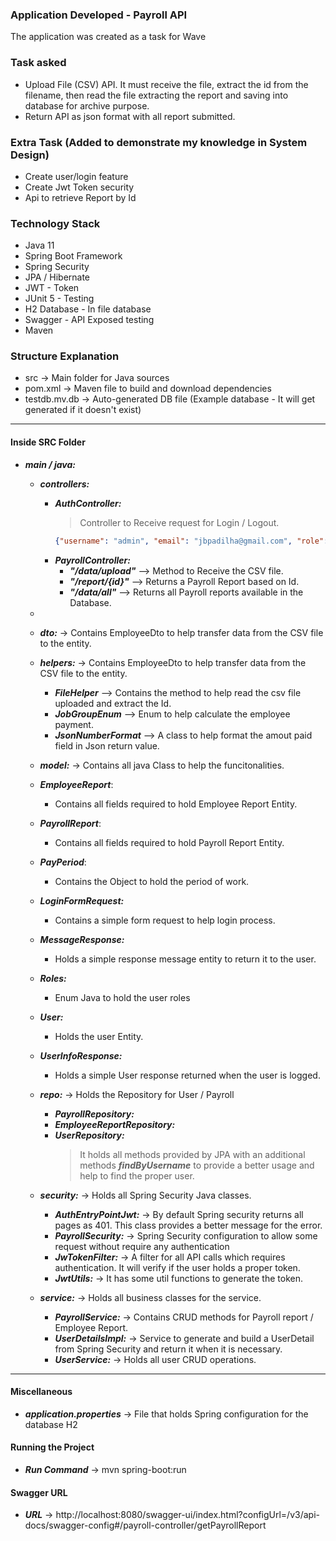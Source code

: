 ### Application Developed - Payroll API

The application was created as a task for Wave

### Task asked
 * Upload File (CSV) API. It must receive the file, extract the id from the filename, then read the file extracting the report and saving into database for archive purpose.
 * Return API as json format with all report submitted.

### Extra Task (Added to demonstrate my knowledge in System Design)
 * Create user/login feature
 * Create Jwt Token security
 * Api to retrieve Report by Id

### Technology Stack

- Java 11
- Spring Boot Framework
- Spring Security
- JPA / Hibernate
- JWT - Token
- JUnit 5 - Testing
- H2 Database - In file database
- Swagger - API Exposed testing
- Maven

### Structure Explanation

- src -> Main folder for Java sources
- pom.xml -> Maven file to build and download dependencies
- testdb.mv.db -> Auto-generated DB file (Example database - It will get generated if it doesn't exist)

---
#### Inside SRC Folder

- ***main / java:***
    - ***controllers:***
      - ***AuthController:***
        > Controller to Receive request for Login / Logout.
        ```Json
        {"username": "admin", "email": "jbpadilha@gmail.com", "role": "ADMIN"}
        ```
      - ***PayrollController:***
        - ***"/data/upload"*** --> Method to Receive the CSV file.
        - ***"/report/{id}"*** --> Returns a Payroll Report based on Id.
        - ***"/data/all"*** --> Returns all Payroll reports available in the Database.
    - 
    - ***dto:*** -> Contains EmployeeDto to help transfer data from the CSV file to the entity.

    - ***helpers:*** -> Contains EmployeeDto to help transfer data from the CSV file to the entity.
      - ***FileHelper*** --> Contains the method to help read the csv file uploaded and extract the Id.
      - ***JobGroupEnum*** --> Enum to help calculate the employee payment.
      - ***JsonNumberFormat*** --> A class to help format the amout paid field in Json return value.
    
    - ***model:*** -> Contains all java Class to help the funcitonalities.
    
    - ***EmployeeReport***:
      - Contains all fields required to hold Employee Report Entity.
    - ***PayrollReport***:
        - Contains all fields required to hold Payroll Report Entity.
    - ***PayPeriod***:
      - Contains the Object to hold the period of work.
    - ***LoginFormRequest:***
      - Contains a simple form request to help login process.
    - ***MessageResponse:***
      - Holds a simple response message entity to return it to the user.
    - ***Roles:***
      - Enum Java to hold the user roles
    - ***User:***
      - Holds the user Entity.
    - ***UserInfoResponse:***
      - Holds a simple User response returned when the user is logged.
    - ***repo:*** -> Holds the Repository for User / Payroll
      - ***PayrollRepository:***
      - ***EmployeeReportRepository:***       
      - ***UserRepository:***
        > It holds all methods provided by JPA with an additional
        methods ***findByUsername*** to provide a better usage and help to find
        the proper user.
    - ***security:*** -> Holds all Spring Security Java classes.
      - ***AuthEntryPointJwt:*** -> By default Spring security returns all pages as 401. This class provides
        a better message for the error.
      - ***PayrollSecurity:*** -> Spring Security configuration to allow some request without
      require any authentication
      - ***JwTokenFilter:*** -> A filter for all API calls which requires authentication. It will verify
      if the user holds a proper token.
      - ***JwtUtils:*** -> It has some util functions to generate the token.
    - ***service:*** -> Holds all business classes for the service.
      - ***PayrollService:*** -> Contains CRUD methods for Payroll report / Employee Report.
      - ***UserDetailsImpl:*** -> Service to generate and build a UserDetail from Spring Security
      and return it when it is necessary.
      - ***UserService:*** -> Holds all user CRUD operations.

---
#### Miscellaneous

- ***application.properties*** -> File that holds Spring configuration for the database H2


#### Running the Project

- ***Run Command*** ->  mvn spring-boot:run

#### Swagger URL

- ***URL*** -> http://localhost:8080/swagger-ui/index.html?configUrl=/v3/api-docs/swagger-config#/payroll-controller/getPayrollReport
